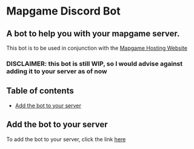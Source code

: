 # Mapgame Discord Bot

## A bot to help you with your mapgame server. <!-- omit in toc -->

This bot is to be used in conjunction with the [Mapgame Hosting Website](https://github.com/Phyrik/mapgame-hosting-website/)

### DISCLAIMER: this bot is still WIP, so I would advise against adding it to your server as of now

## Table of contents <!-- omit in toc -->
- [Add the bot to your server](#add-the-bot-to-your-server)

## Add the bot to your server
To add the bot to your server, click the link [here][discord add bot link]


[discord add bot link]: https://discord.com/api/oauth2/authorize?client_id=736656125193355276&permissions=402779216&scope=bot

